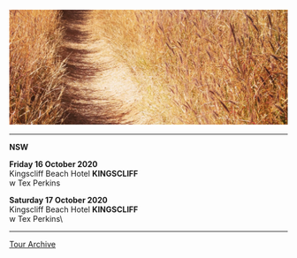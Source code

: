 ![](data/image/news/tourbanner2.jpg)


* * * * *

**NSW**

**Friday 16 October 2020**\
Kingscliff Beach Hotel **KINGSCLIFF**\
w Tex Perkins


**Saturday 17 October 2020**\
Kingscliff Beach Hotel **KINGSCLIFF**\
w Tex Perkins\  

* * * * *


[Tour Archive](tour/archive)

